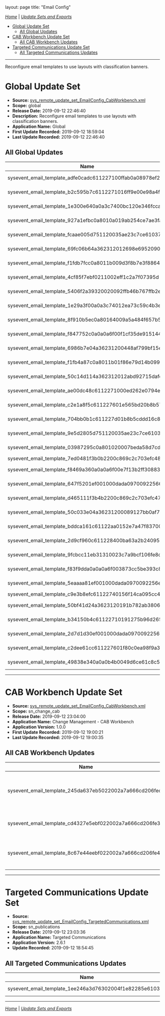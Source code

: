 layout: page
title: "Email Config"

*[Home](./index.html)* | *[Update Sets and Exports](./UpdateSetsAndExports.html)*

- [Global Update Set](#global-update-set)
  - [All Global Updates](#all-global-updates)
- [CAB Workbench Update Set](#cab-workbench-update-set)
  - [All CAB Workbench Updates](#all-cab-workbench-updates)
- [Targeted Communications Update Set](#targeted-communications-update-set)
  - [All Targeted Communications Updates](#all-targeted-communications-updates)

_________________________________________________________________________________

Reconfigure email templates to use  layouts with classification banners.

# Global Update Set

- **Source:** [sys_remote_update_set_EmailConfig_CabWorkbench.xml](./xml/sys_remote_update_set_EmailConfig_CabWorkbench.xml)
- **Scope:** global
- **Release Date:** 2019-09-12 22:46:40
- **Description:** Reconfigure email templates to use  layouts with classification banners.
- **Application Name:** Global
- **First Update Recorded:** 2019-09-12 18:59:04
- **Last Update Recorded:** 2019-09-12 22:46:40

## All Global Updates

| Name | **Type** / Table | Target | Comments |
|------|------------------|--------|----------|
| sysevent_email_template_adfe0cadc611227100ffab0a08978ef2 | **Email Template** / sysapproval_approver | change.itil.approve.role | |
| sysevent_email_template_b2c595b7c6112271016ff9e00e98a4f5 | **Email Template** / sysapproval_approver | change.itil.approver.reject | |
| sysevent_email_template_1e300e640a0a3c7400bc120e346fcca8 | **Email Template** / sc_req_item | sc_req_item.ess.role | |
| sysevent_email_template_927a1efbc0a8010a019ab254ce7ae3fa | **Email Template** / sysapproval_approver | request.itil.cancelled.role | |
| sysevent_email_template_fcaae005d751120035ae23c7ce61037a | **Email Template** / incident | incident.header.comments.details | |
| sysevent_email_template_69fc06b64a362312012698e6952090e4 | **Email Template** / change_request | change.ess.role | |
| sysevent_email_template_f1fdb7fcc0a8011b009d3f8b7e3f8864 | **Email Template** / sysapproval_approver | request.itil.approver.reject | |
| sysevent_email_template_4cf85f7ebf0211002eff1c2a7f07395d | **Email Template** / sys_sync_history | Code Review Update | |
| sysevent_email_template_5406f2a39320020092ffb46b767ffb2e | **Email Template** / vtb_task | vtb.task.notification | |
| sysevent_email_template_1e29a3f00a0a3c74012ea73c59c4b3ea | **Email Template** / sc_req_item | sc_req_item.itil.role | |
| sysevent_email_template_8f910b5ec0a80164009a5a484f657b57 | **Email Template** / incident | incident.ess.role | |
| sysevent_email_template_f847752c0a0a0a6f00f1cf35de915144 | **Email Template** / kb_submission | Knowledge Closed Created | |
| sysevent_email_template_6986b7e04a36231200448af799bf15e8 | **Email Template** / problem_task | problem_task.itil.role | |
| sysevent_email_template_f1fb4a87c0a8011b01f86e79d14b0990 | **Email Template** / sysapproval_approver | request.itil.approve.role | |
| sysevent_email_template_50c14d114a362312012abd92715dafc8 | **Email Template** / problem | problem.itil.role | |
| sysevent_email_template_ae00dc48c6112271000ed262e0794e3a | **Email Template** / change_request | change.itil.approve.action.role | |
| sysevent_email_template_c2e1a8f5c611227601e565bd20b8b578 | **Email Template** / sysapproval_approver | mailto.rejection | |
| sysevent_email_template_704bb0b1c611227d01b8b5cddd16c84d | **Email Template** / sc_req_item | request_item.general | |
| sysevent_email_template_9e5d2805d751120035ae23c7ce6103c8 | **Email Template** / incident | incident.header.details | |
| sysevent_email_template_03987295c0a801020007beda58d7cd66 | **Email Template** / sc_task | sc_task.itil.role | |
| sysevent_email_template_7ed0481f3b0b2200c869c2c703efc487 | **Email Template** | Unsubscribe and Preferences | |
| sysevent_email_template_f8469a360a0a0a6f00e7f13b2ff30883 | **Email Template** / kb_submission | Knowledge Closed Invalid | |
| sysevent_email_template_647f5201ef001000dada09700922566a | **Email Template** / sysapproval_approver | document_revision.rejected | |
| sysevent_email_template_d465111f3b4b2200c869c2c703efc47c | **Email Template** | Unsubscribe and Preferences Helvetica | |
| sysevent_email_template_50c033e04a36231200089127bb0af7de | **Email Template** / change_task | change_task.itil.role | |
| sysevent_email_template_bddca161c61122aa0152e7a47f83700a | **Email Template** / incident | notify.change | |
| sysevent_email_template_2d9cf960c611228400ba63a2b2409595 | **Email Template** / sc_request | request.general | |
| sysevent_email_template_9fcbcc11eb31310023c7a9bcf106fe8d | **Email Template** / task_activity | task_activity.appointment_cancellation | |
| sysevent_email_template_f83f9dda0a0a0a6f003873cc5be393c8 | **Email Template** / kb_submission | Knowledge Closed Duplicate | |
| sysevent_email_template_5eaaaa81ef001000dada0970092256ea | **Email Template** / sysapproval_approver | document_revision.rej.by.other | |
| sysevent_email_template_c9e3b8efc61122740156f14ca095cc47 | **Email Template** / task | task.itil.approve.action.role | |
| sysevent_email_template_50bf41d24a3623120191b782ab38061e | **Email Template** / change_request | change.itil.role | |
| sysevent_email_template_b34150b4c61122710191275b96d265fe | **Email Template** / sysapproval_approver | change.itil.rejected.by.other | |
| sysevent_email_template_2d7d1d30ef001000dada09700922567c | **Email Template** / sysapproval_approver | document_revision.approve | |
| sysevent_email_template_c2dee61cc611227601f80c0ea98f9a3f | **Email Template** / sysapproval_approver | mailto.approval | |
| sysevent_email_template_49838e340a0a0b4b0049d6ce61c8c598 | **Email Template** / incident | incident.ess.resolve | |

_________________________________________________________________________________

# CAB Workbench Update Set

- **Source:** [sys_remote_update_set_EmailConfig_CabWorkbench.xml](./xml/sys_remote_update_set_EmailConfig_CabWorkbench.xml)
- **Scope:** sn_change_cab
- **Release Date:** 2019-09-12 23:04:00
- **Application Name:** Change Management - CAB Workbench
- **Application Version:** 1.0.0
- **First Update Recorded:** 2019-09-12 19:00:21
- **Last Update Recorded:** 2019-09-12 19:00:35

## All CAB Workbench Updates

| Name | **Type** / Table | Target | Comments |
|------|------------------|--------|----------|
| sysevent_email_template_245da637eb5022002a7a666cd206feca | **Email Template** / cab_agenda_item | CAB Agenda item about to be discussed | |
| sysevent_email_template_cd4327e5ebf022002a7a666cd206fe3d | **Email Template** / cab_attendee | CAB Meeting Delegate added | |
| sysevent_email_template_8c67e44eebf022002a7a666cd206fe4d | **Email Template** / cab_agenda_item | CAB Change Request Delegate added | |

_________________________________________________________________________________

# Targeted Communications Update Set

- **Source:** [sys_remote_update_set_EmailConfig_TargetedCommunications.xml](./xml/sys_remote_update_set_EmailConfig_TargetedCommunications.xml)
- **Scope:** sn_publications
- **Release Date:** 2019-09-12 23:03:36
- **Application Name:** Targeted Communications
- **Application Version:** 2.6.1
- **Update Recorded:** 2019-09-12 18:54:45

## All Targeted Communications Updates

| Name | **Type** / Table | Target | Comments |
|------|------------------|--------|----------|
| sysevent_email_template_1ee246a3d76302004f1e82285e610310 | **Email Template** / sn_publications_publication | Publication Default | |

_________________________________________________________________________________

*[Home](./index.html)* | *[Update Sets and Exports](./UpdateSetsAndExports.html)*
